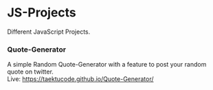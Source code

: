 # JS-Projects

Different JavaScript Projects.

### Quote-Generator

A simple Random Quote-Generator with a feature to post your random quote on twitter. <br>
Live: https://taektucode.github.io/Quote-Generator/
